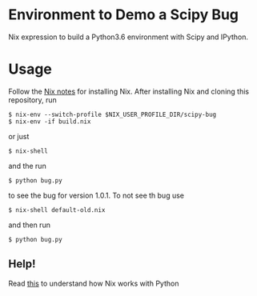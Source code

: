 # Environment to Demo a Scipy Bug

Nix expression to build a Python3.6 environment with Scipy and IPython.

# Usage

Follow the [Nix notes](../NIX-NOTES.md) for installing Nix. After
installing Nix and cloning this repository, run

    $ nix-env --switch-profile $NIX_USER_PROFILE_DIR/scipy-bug
    $ nix-env -if build.nix

or just

    $ nix-shell

and the run

    $ python bug.py

to see the bug for version 1.0.1. To not see th bug use

    $ nix-shell default-old.nix

and then run

    $ python bug.py

## Help!

Read
[this](https://nixos.org/releases/tmp/release-nixos-unstable-small/nixos-18.03pre114662.a46f206271/unpack/nixos-18.03pre114662.a46f206271/doc/languages-frameworks/python.md)
to understand how Nix works with Python